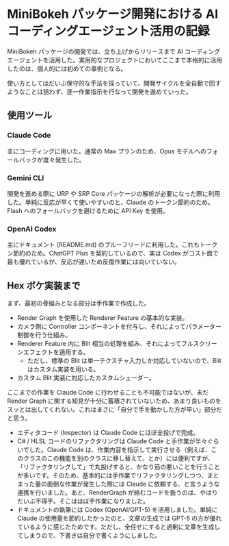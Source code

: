 # MiniBokeh パッケージ開発における AI コーディングエージェント活用の記録

MiniBokeh パッケージの開発では、立ち上げからリリースまで AI コーディングエージェントを活用した。実用的なプロジェクトにおいてここまで本格的に活用したのは、個人的には初めての事例となる。

使い方としてはだいぶ保守的な手法を採っていて、開発サイクルを全自動で回すようなことは狙わず、逐一作業指示を行なって開発を進めていった。

## 使用ツール

### Claude Code

主にコーディングに用いた。通常の Max プランのため、Opus モデルへのフォールバックが度々発生した。

### Gemini CLI

開発を進める際に URP や SRP Core パッケージの解析が必要になった際に利用した。単純に反応が早くて使いやすいのと、Claude のトークン節約のため。Flash へのフォールバックを避けるために API Key を使用。

### OpenAI Codex

主にドキュメント (README.md) のプルーフリードに利用した。これもトークン節約のため。ChatGPT Plus を契約しているので、実は Codex がコスト面で最も優れているが、反応が遅いため反復作業には向いていない。

## Hex ボケ実装まで

まず、最初の骨組みとなる部分は手作業で作成した。

- Render Graph を使用した Renderer Feature の基本的な実装。
- カメラ側に Controller コンポーネントを付与し、それによってパラメーター制御を行う仕組み。
- Renderer Feature 内に Blit 相当の処理を組み、それによってフルスクリーンエフェクトを適用する。
  - ただし、標準の Blit は単一テクスチャ入力しか対応していないので、Blit はカスタム実装を用いる。
- カスタム Blit 実装に対応したカスタムシェーダー。

ここまでの作業を Claude Code に行わせることも不可能ではないが、未だ Render Graph に関する知見が十分に蓄積されていないため、あまり良いものをスッとは出してくれない。これはまさに「自分で手を動かした方が早い」部分だと思う。


<!--
- 最初の骨組みは手作業で構築。Render Graph を使ったポストプロセスの知見がほぼ存在しないため、これはどうしても自作する必要がありました。
- Hex ボケについては Claude Code を使って論文から C# と HLSL を生成。ただし、Claude Code はレンズブラーが一様サンプリングであることを知らなかったらしく、tent filter を使ったブラーとして組んできたので、その辺りは指導する必要がありました。
- パラメーターの設計については UX が絡むので、実際に手で感覚を確かめながら、相談して修正する必要がありました。
- 最適化も相談しながら実施。今時のモバイルなら単純な loop unroll で十分じゃないか、とのことで、実際にそれで十分な性能が出たので良しとしました。
- 次に複素数カーネルを使った円形ボケを追加。これは Shadertoy のコードと論文を参考資料にして Claude Code で生成。元のコードの解釈の仕方で混乱があったものの、いろいろ試すうちに動くようになりました。
- 円形ボケの処理は MRT でパス数を大幅に減らせるものの、Render Graph + MRT の知見もほぼ存在しないので、この作業は手動で対応。SRP コードの解析を行う際には Gemini CLI を主に使用（レスポンスが速いのと Claude の使用量節約のため）
-->
- エディタコード (Inspector) は Claude Code にほぼ全投げで完成。
- C# / HLSL コードのリファクタリングは Claude Code と手作業が半々ぐらいでした。Claude Code は、作業内容を指示して実行させる（例えば、このクラスのこの機能を別のクラスに移し替えて、とか）には便利ですが、「リファクタリングして」で丸投げすると、かなり筋の悪いことを行うことが多いです。そのため、基本的には手作業でリファクタリングしつつ、まとまった量の面倒な作業が発生した際には Claude に依頼する、と言うような連携を行いました。あと、RenderGraph が絡むコードを扱うのは、やはりだいぶ不得手。そこはほぼ手作業になりました。
- ドキュメントの執筆には Codex (OpenAI/GPT-5) を活用しました。単純に Claude の使用量を節約したかったのと、文章の生成では GPT-5 の方が優れているように感じたためです。ただし、全任せにすると過剰に文章を生成してしまうので、下書きは自分で書くようにしました。
